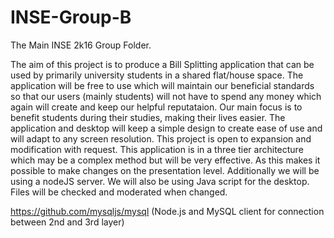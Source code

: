 # INSE-Group-B
The Main INSE 2k16 Group Folder.

The aim of this project is to produce a Bill Splitting application that can be used by primarily university students in a shared flat/house space.
The application will be free to use which will maintain our beneficial standards so that our users (mainly students) will not have to spend any money which again will create and keep our helpful reputataion. 
Our main focus is to benefit students during their studies, making their lives easier.
The application and desktop will keep a simple design to create ease of use and will adapt to any screen resolution. 
This project is open to expansion and modification with request.
This application is in a three tier architecture which may be a complex method but will be very effective. As this makes it possible to make changes on the presentation level. Additionally we will be using a nodeJS server. 
We will also be using Java script for the desktop.
Files will be checked and moderated when changed.

https://github.com/mysqljs/mysql (Node.js and MySQL client for connection between 2nd and 3rd layer)
